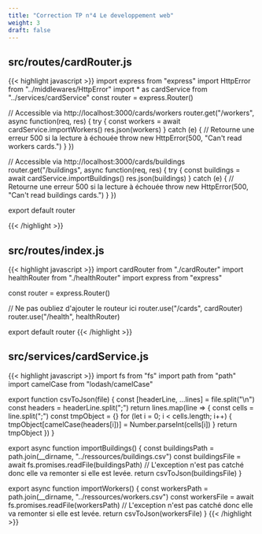 ```yaml
---
title: "Correction TP n°4 Le developpement web"
weight: 3
draft: false
---
```


## src/routes/cardRouter.js

{{< highlight javascript >}}
import express from "express"
import HttpError from "../middlewares/HttpError"
import * as cardService from "../services/cardService"
const router = express.Router()

// Accessible via http://localhost:3000/cards/workers
router.get("/workers", async function(req, res) {
  try {
    const workers = await cardService.importWorkers()
    res.json(workers)
  } catch (e) {
    // Retourne une erreur 500 si la lecture à échouée
    throw new HttpError(500, "Can't read workers cards.")
  }
})

// Accessible via http://localhost:3000/cards/buildings
router.get("/buildings", async function(req, res) {
  try {
    const buildings = await cardService.importBuildings()
    res.json(buildings)
  } catch (e) {
    // Retourne une erreur 500 si la lecture à échouée
    throw new HttpError(500, "Can't read buildings cards.")
  }
})

export default router

{{< /highlight >}}

## src/routes/index.js

{{< highlight javascript >}}
import cardRouter from "./cardRouter"
import healthRouter from "./healthRouter"
import express from "express"

const router = express.Router()

// Ne pas oubliez d'ajouter le routeur ici
router.use("/cards", cardRouter)
router.use("/health", healthRouter)

export default router
{{< /highlight >}}

## src/services/cardService.js

{{< highlight javascript >}}
import fs from "fs"
import path from "path"
import camelCase from "lodash/camelCase"

export function csvToJson(file) {
  const [headerLine, ...lines] = file.split("\n")
  const headers = headerLine.split(";")
  return lines.map(line => {
    const cells = line.split(";")
    const tmpObject = {}
    for (let i = 0; i < cells.length; i++) {
      tmpObject[camelCase(headers[i])] = Number.parseInt(cells[i])
    }
    return tmpObject
  })
}

export async function importBuildings() {
  const buildingsPath = path.join(__dirname, "../ressources/buildings.csv")
  const buildingsFile = await fs.promises.readFile(buildingsPath)
  // L'exception n'est pas catché donc elle va remonter si elle est levée.
  return csvToJson(buildingsFile)
}

export async function importWorkers() {
  const workersPath = path.join(__dirname, "../ressources/workers.csv")
  const workersFile = await fs.promises.readFile(workersPath)
  // L'exception n'est pas catché donc elle va remonter si elle est levée.
  return csvToJson(workersFile)
}
{{< /highlight >}}
